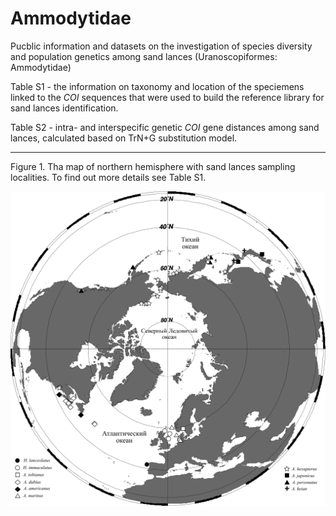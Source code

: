 # Ammodytidae
Pucblic information and datasets on the investigation of species diversity and population genetics among sand lances (Uranoscopiformes: Ammodytidae)

Table S1 - the information on taxonomy and location of the speciemens linked to the *COI* sequences that were used to build the reference library for sand lances identification.

Table S2 - intra- and interspecific genetic *COI* gene distances among sand lances, calculated based on TrN+G substitution model.

----

Figure 1. Tha map of northern hemisphere with sand lances sampling localities. To find out more details see Table S1.

![Sapmling locations of sand lances](https://github.com/Sturcoal/Ammodytes/blob/master/text50474-6-9.png)



